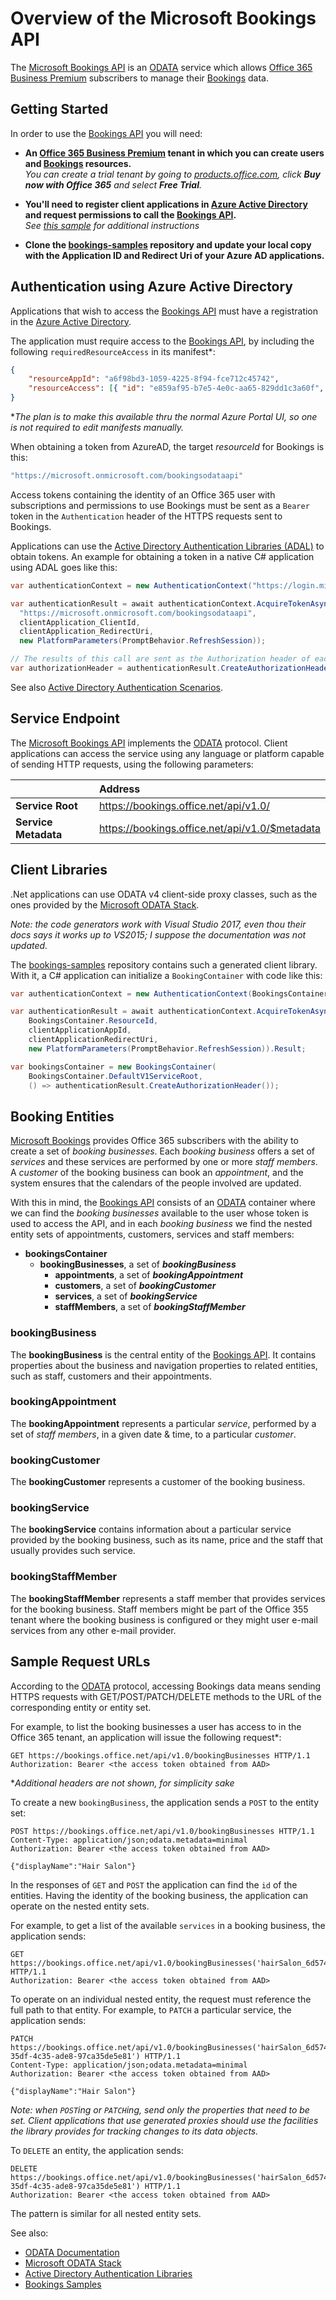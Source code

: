# Overview of the Microsoft Bookings API
The [Microsoft Bookings API][API] is an [ODATA][] service which allows [Office 365 Business Premium][O365]
subscribers to manage their [Bookings][] data.


## Getting Started
In order to use the [Bookings API][API] you will need:
* **An [Office 365 Business Premium][O365] tenant in which you can create users and [Bookings][] resources.**  
  *You can create a trial tenant by going to [products.office.com][Bookings], click **Buy now with Office 365** and select **Free Trial**.*

* **You'll need to register client applications in [Azure Active Directory][AAD] and request permissions to call the [Bookings API][API].**  
  *See [this sample](https://github.com/Microsoft/bookings-samples/blob/master/src/BookingsSampleNativeConsole/README.md)
   for additional instructions*

* **Clone the [bookings-samples][Samples] repository
  and update your local copy with the Application ID and Redirect Uri of your Azure AD applications.**


## Authentication using Azure Active Directory
Applications that wish to access the [Bookings API][API] must have a registration in the [Azure Active Directory][AAD].

The application must require access to the [Bookings API][API], by including the following `requiredResourceAccess` in its manifest*:
```json
{
    "resourceAppId": "a6f98bd3-1059-4225-8f94-fce712c45742",
    "resourceAccess": [{ "id": "e859af95-b7e5-4e0c-aa65-829dd1c3a60f", "type": "Scope" }]
}
```
**The plan is to make this available thru the normal Azure Portal UI, so one is not required to edit manifests manually.*

When obtaining a token from AzureAD, the target *resourceId* for Bookings is this:
```csharp
"https://microsoft.onmicrosoft.com/bookingsodataapi"
```

Access tokens containing the identity of an Office 365 user with subscriptions
and permissions to use Bookings must be sent as a `Bearer` token in the `Authentication` header of the HTTPS requests sent to Bookings.

Applications can use the [Active Directory Authentication Libraries (ADAL)][ADAL] to obtain tokens.
An example for obtaining a token in a native C# application using ADAL goes like this:
```csharp
var authenticationContext = new AuthenticationContext("https://login.microsoftonline.com/common/");

var authenticationResult = await authenticationContext.AcquireTokenAsync(
  "https://microsoft.onmicrosoft.com/bookingsodataapi",
  clientApplication_ClientId,
  clientApplication_RedirectUri,
  new PlatformParameters(PromptBehavior.RefreshSession));

// The results of this call are sent as the Authorization header of each HTTPS request to Bookings.
var authorizationHeader = authenticationResult.CreateAuthorizationHeader();
```  

See also [Active Directory Authentication Scenarios][Auth].


## Service Endpoint
The [Microsoft Bookings API][API] implements the [ODATA][] protocol.
Client applications can access the service using any language or platform capable of sending HTTP requests,
using the following parameters:

| &nbsp;             |Address                                           |
|--------------------|:-------------------------------------------------|
|**Service Root**    |https://bookings.office.net/api/v1.0/             |
|**Service Metadata**|https://bookings.office.net/api/v1.0/$metadata    |


## Client Libraries
.Net applications can use ODATA v4 client-side proxy classes, such as the ones
provided by the [Microsoft ODATA Stack][Client].

*Note: the code generators work with Visual Studio 2017, even thou their docs
says it works up to VS2015; I suppose the documentation was not updated.*

The [bookings-samples][Samples] repository contains such a generated client library.
With it, a C# application can initialize a `BookingContainer` with code like this:
```csharp
var authenticationContext = new AuthenticationContext(BookingsContainer.DefaultAadInstance, TokenCache.DefaultShared);

var authenticationResult = await authenticationContext.AcquireTokenAsync(
    BookingsContainer.ResourceId,
    clientApplicationAppId,
    clientApplicationRedirectUri,
    new PlatformParameters(PromptBehavior.RefreshSession)).Result;

var bookingsContainer = new BookingsContainer(
    BookingsContainer.DefaultV1ServiceRoot,
    () => authenticationResult.CreateAuthorizationHeader());
```

## Booking Entities
[Microsoft Bookings][Bookings] provides Office 365 subscribers
with the ability to create a set of *booking businesses*.
Each *booking business* offers a set of *services* and these services are performed
by one or more *staff members*. A *customer* of the booking business can book an
*appointment*, and the system ensures that the calendars of the people
involved are updated.

With this in mind, the [Bookings API][API] consists of an [ODATA][] container 
where we can find the *booking businesses* available to the user whose token
is used to access the API, and in each *booking business* we find the nested
entity sets of appointments, customers, services and staff members:

* **bookingsContainer** 
  * **bookingBusinesses**, a set of ***bookingBusiness***
    * **appointments**, a set of ***bookingAppointment***
    * **customers**, a set of ***bookingCustomer***
    * **services**, a set of ***bookingService***
    * **staffMembers**, a set of ***bookingStaffMember***

### bookingBusiness
The **bookingBusiness** is the central entity of the [Bookings API][API].
It contains properties about the business and navigation properties to 
related entities, such as staff, customers and their appointments.

### bookingAppointment
The **bookingAppointment** represents a particular *service*,
performed by a set of *staff members*, in a given date & time,
to a particular *customer*.

### bookingCustomer
The **bookingCustomer** represents a customer of the booking business.

### bookingService
The **bookingService** contains information about a particular service
provided by the booking business, such as its name, price and the staff
that usually provides such service.

### bookingStaffMember
The **bookingStaffMember** represents a staff member that provides
services for the booking business. Staff members might be part of the
Office 355 tenant where the booking business is configured or they
might user e-mail services from any other e-mail provider.  

## Sample Request URLs
According to the [ODATA][] protocol, accessing Bookings data means 
sending HTTPS requests with GET/POST/PATCH/DELETE methods to the URL
of the corresponding entity or entity set.

For example, to list the booking businesses a user has access to in 
the Office 365 tenant, an application will issue the following request*:
```http
GET https://bookings.office.net/api/v1.0/bookingBusinesses HTTP/1.1
Authorization: Bearer <the access token obtained from AAD> 
```
**Additional headers are not shown, for simplicity sake*

To create a new `bookingBusiness`, the application sends a `POST` to the entity set:
```http
POST https://bookings.office.net/api/v1.0/bookingBusinesses HTTP/1.1
Content-Type: application/json;odata.metadata=minimal
Authorization: Bearer <the access token obtained from AAD> 

{"displayName":"Hair Salon"}
```

In the responses of `GET` and `POST` the application can find the `id`
of the entities. Having the identity of the booking business, the application
can operate on the nested entity sets.

For example, to get a list of the available `services` in a booking business, the application sends:
```http
GET https://bookings.office.net/api/v1.0/bookingBusinesses('hairSalon_6d574ab4c3@contoso.onmicrosoft.com')/services HTTP/1.1
Authorization: Bearer <the access token obtained from AAD> 
```

To operate on an individual nested entity, the request must reference the full path
to that entity. For example, to `PATCH` a particular service, the application sends:
```http
PATCH https://bookings.office.net/api/v1.0/bookingBusinesses('hairSalon_6d574ab4c3@contoso.onmicrosoft.com')/services('03e1f203-35df-4c35-ade8-97ca35de5e81') HTTP/1.1
Content-Type: application/json;odata.metadata=minimal
Authorization: Bearer <the access token obtained from AAD> 

{"displayName":"Hair Salon"}
```

*Note:  when `POST`ing or `PATCH`ing, send only the properties that need to be set.
Client applications that use generated proxies should use the facilities
the library provides for tracking changes to its data objects.*

To `DELETE` an entity, the application sends:
```http
DELETE https://bookings.office.net/api/v1.0/bookingBusinesses('hairSalon_6d574ab4c3@contoso.onmicrosoft.com')/services('03e1f203-35df-4c35-ade8-97ca35de5e81') HTTP/1.1
Authorization: Bearer <the access token obtained from AAD> 
```

The pattern is similar for all nested entity sets.

See also:
* [ODATA Documentation][ODATA]
* [Microsoft ODATA Stack][Client]
* [Active Directory Authentication Libraries][ADAL]
* [Bookings Samples][Samples]

 [API]:      https://bookings.office.net/api/v1.0/
 [ODATA]:    http://www.odata.org/documentation/ "ODATA"
 [O365]:     https://products.office.com/en-us/business/office-365-business-premium
             "Office 365 Business Premium"
 [Bookings]: https://products.office.com/en-us/business/scheduling-and-booking-app
             "Microsoft Bookings"
 [AAD]:      https://docs.microsoft.com/en-us/azure/active-directory/develop/active-directory-developers-guide
             "Azure Active Directory"
 [Auth]:     https://docs.microsoft.com/en-us/azure/active-directory/develop/active-directory-authentication-scenarios
             "Active Directory Authentication Scenarios"
 [ADAL]:     https://docs.microsoft.com/en-us/azure/active-directory/develop/active-directory-authentication-libraries
             "Active Directory Authentication Libraries"
 [Client]:   https://odata.github.io
             "Microsoft ODATA Stack"
 [Samples]:  https://github.com/Microsoft/bookings-samples
             "bookings-samples"
